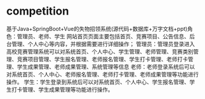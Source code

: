 # competition
基于Java+SpringBoot+Vue的失物招领系统(源代码+数据库+万字文档+ppt)角色：管理员、老师、学生  网站首页页面主要包括首页、竞赛项目、公告信息、后台管理、个人中心等内容，并根据需要进行详细操作；  管理员：管理员登录进入高校竞赛管理系统可以对系统首页、个人中心、学生管理、老师管理、竞赛类别管理、竞赛项目管理、学生报名管理、老师报名管理、学生打卡管理、老师打卡管理、学生成果管理、老师成果管理、系统管理等信息  老师：老师登录系统后可以对系统首页、个人中心、老师报名管理、老师打卡管理、老师成果管理等功能进行操作。  学生：学生登录到系统后可以对系统首页、个人中心、学生报名管理、学生打卡管理、学生成果管理等功能进行操作。
